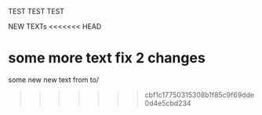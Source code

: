 TEST TEST TEST

NEW TEXTs
<<<<<<< HEAD


some more text
fix 2 changes
=======
some new new text from to/
>>>>>>> cbf1c17750315308b1f85c9f69dde0d4e5cbd234
